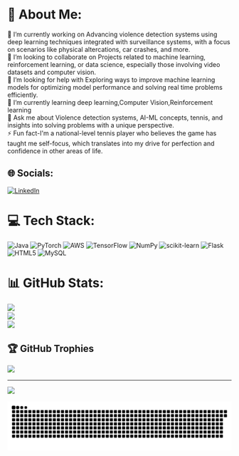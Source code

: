 # 💫 About Me:
🔭 I’m currently working on Advancing violence detection systems using deep learning techniques integrated with surveillance systems, with a focus on scenarios like physical altercations, car crashes, and more.<br>👯 I’m looking to collaborate on Projects related to machine learning, reinforcement learning, or data science, especially those involving video datasets and computer vision.<br>🤝 I’m looking for help with Exploring ways to improve machine learning models for optimizing model performance and solving real time problems efficiently.<br>🌱 I’m currently learning deep learning,Computer Vision,Reinforcement learning<br>💬 Ask me about Violence detection systems, AI-ML concepts, tennis, and insights into solving problems with a unique perspective.<br>⚡ Fun fact-I'm a national-level tennis player who believes the game has taught me self-focus, which translates into my drive for perfection and confidence in other areas of life.


## 🌐 Socials:
[![LinkedIn](https://img.shields.io/badge/LinkedIn-%230077B5.svg?logo=linkedin&logoColor=white)](https://linkedin.com/in/https://www.linkedin.com/in/veeresh-thakur-984b12208/) 

# 💻 Tech Stack:
![Java](https://img.shields.io/badge/java-%23ED8B00.svg?style=for-the-badge&logo=openjdk&logoColor=white) ![PyTorch](https://img.shields.io/badge/PyTorch-%23EE4C2C.svg?style=for-the-badge&logo=PyTorch&logoColor=white) ![AWS](https://img.shields.io/badge/AWS-%23FF9900.svg?style=for-the-badge&logo=amazon-aws&logoColor=white) ![TensorFlow](https://img.shields.io/badge/TensorFlow-%23FF6F00.svg?style=for-the-badge&logo=TensorFlow&logoColor=white) ![NumPy](https://img.shields.io/badge/numpy-%23013243.svg?style=for-the-badge&logo=numpy&logoColor=white) ![scikit-learn](https://img.shields.io/badge/scikit--learn-%23F7931E.svg?style=for-the-badge&logo=scikit-learn&logoColor=white) ![Flask](https://img.shields.io/badge/flask-%23000.svg?style=for-the-badge&logo=flask&logoColor=white) ![HTML5](https://img.shields.io/badge/html5-%23E34F26.svg?style=for-the-badge&logo=html5&logoColor=white) ![MySQL](https://img.shields.io/badge/mysql-4479A1.svg?style=for-the-badge&logo=mysql&logoColor=white)
# 📊 GitHub Stats:
![](https://github-readme-stats.vercel.app/api?username=veer8023&theme=shadow_blue&hide_border=false&include_all_commits=false&count_private=false)<br/>
![](https://github-readme-streak-stats.herokuapp.com/?user=veer8023&theme=shadow_blue&hide_border=false)<br/>
![](https://github-readme-stats.vercel.app/api/top-langs/?username=veer8023&theme=shadow_blue&hide_border=false&include_all_commits=false&count_private=false&layout=compact)

## 🏆 GitHub Trophies
![](https://github-profile-trophy.vercel.app/?username=veer8023&theme=radical&no-frame=true&no-bg=false&margin-w=4)

---
[![](https://visitcount.itsvg.in/api?id=veer8023&icon=0&color=2)](https://visitcount.itsvg.in)




![snake gif](https://github.com/veer8023/veer8023/blob/output/github-snake.svg)



<!-- Proudly created with GPRM ( https://gprm.itsvg.in ) -->

